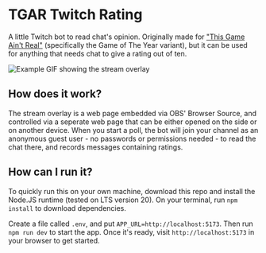 # TGAR Twitch Rating

A little Twitch bot to read chat's opinion. Originally made for ["This Game Ain't Real"](https://thisgameaintreal.carrd.co/)
(specifically the Game of The Year variant), but it can be used for anything that needs chat to give a rating out of ten.

![Example GIF showing the stream overlay](example.gif?raw=true)

## How does it work?

The stream overlay is a web page embedded via OBS' Browser Source, and controlled via a seperate web page that can be
either opened on the side or on another device. When you start a poll, the bot will join your channel as an anonymous
guest user - no passwords or permissions needed - to read the chat there, and records messages containing ratings.

## How can I run it?

To quickly run this on your own machine, download this repo and install the Node.JS runtime (tested on LTS version 20).
On your terminal, run `npm install` to download dependencies.

Create a file called `.env`, and put `APP_URL=http://localhost:5173`. Then run `npm run dev` to start the app. Once it's
ready, visit `http://localhost:5173` in your browser to get started.
